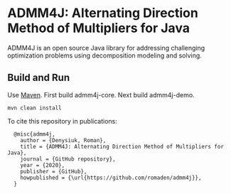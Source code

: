 ADMM4J: Alternating Direction Method of Multipliers for Java
==============================================================

ADMM4J is an open source Java library for addressing challenging optimization problems using decomposition modeling and solving.


## Build and Run

Use [Maven](https://maven.apache.org/). First build admm4j-core. Next build admm4j-demo.

```
mvn clean install
```


To cite this repository in publications:

      @misc{admm4j,
        author = {Denysiuk, Roman},
        title = {ADMM4J: Alternating Direction Method of Multipliers for Java},
        journal = {GitHub repository},
        year = {2020},
        publisher = {GitHub},  
        howpublished = {\url{https://github.com/romaden/admm4j}},
      }
